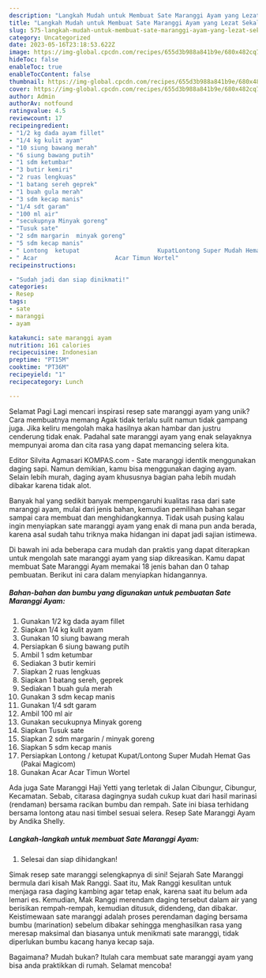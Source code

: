 ```yaml
---
description: "Langkah Mudah untuk Membuat Sate Maranggi Ayam yang Lezat Sekali, Lezat"
title: "Langkah Mudah untuk Membuat Sate Maranggi Ayam yang Lezat Sekali, Lezat"
slug: 575-langkah-mudah-untuk-membuat-sate-maranggi-ayam-yang-lezat-sekali-lezat
category: Uncategorized
date: 2023-05-16T23:18:53.622Z
image: https://img-global.cpcdn.com/recipes/655d3b988a841b9e/680x482cq70/sate-maranggi-ayam-foto-resep-utama.jpg
hideToc: false
enableToc: true
enableTocContent: false
thumbnail: https://img-global.cpcdn.com/recipes/655d3b988a841b9e/680x482cq70/sate-maranggi-ayam-foto-resep-utama.jpg
cover: https://img-global.cpcdn.com/recipes/655d3b988a841b9e/680x482cq70/sate-maranggi-ayam-foto-resep-utama.jpg
author: Admin
authorAv: notfound
ratingvalue: 4.5
reviewcount: 17
recipeingredient:
- "1/2 kg dada ayam fillet"
- "1/4 kg kulit ayam"
- "10 siung bawang merah"
- "6 siung bawang putih"
- "1 sdm ketumbar"
- "3 butir kemiri"
- "2 ruas lengkuas"
- "1 batang sereh geprek"
- "1 buah gula merah"
- "3 sdm kecap manis"
- "1/4 sdt garam"
- "100 ml air"
- "secukupnya Minyak goreng"
- "Tusuk sate"
- "2 sdm margarin  minyak goreng"
- "5 sdm kecap manis"
- " Lontong  ketupat                      KupatLontong Super Mudah Hemat Gas Pakai Magicom"
- " Acar                      Acar Timun Wortel"
recipeinstructions:

- "Sudah jadi dan siap dinikmati!"
categories:
- Resep
tags:
- sate
- maranggi
- ayam

katakunci: sate maranggi ayam 
nutrition: 161 calories
recipecuisine: Indonesian
preptime: "PT15M"
cooktime: "PT36M"
recipeyield: "1"
recipecategory: Lunch

---
```



Selamat Pagi Lagi mencari inspirasi resep sate maranggi ayam yang unik? Cara membuatnya memang Agak tidak terlalu sulit namun tidak gampang juga. Jika keliru mengolah maka hasilnya akan hambar dan justru cenderung tidak enak. Padahal sate maranggi ayam yang enak selayaknya mempunyai aroma dan cita rasa yang dapat memancing selera kita.


Editor Silvita Agmasari KOMPAS.com - Sate maranggi identik menggunakan daging sapi. Namun demikian, kamu bisa menggunakan daging ayam. Selain lebih murah, daging ayam khususnya bagian paha lebih mudah dibakar karena tidak alot.

Banyak hal yang sedikit banyak mempengaruhi kualitas rasa dari sate maranggi ayam, mulai dari jenis bahan, kemudian pemilihan bahan segar sampai cara membuat dan menghidangkannya. Tidak usah pusing kalau ingin menyiapkan sate maranggi ayam yang enak di mana pun anda berada, karena asal sudah tahu triknya maka hidangan ini dapat jadi sajian istimewa.


Di bawah ini ada beberapa cara mudah dan praktis yang dapat diterapkan untuk mengolah sate maranggi ayam yang siap dikreasikan. Kamu dapat membuat Sate Maranggi Ayam memakai 18 jenis bahan dan 0 tahap pembuatan. Berikut ini cara dalam menyiapkan hidangannya.

<!--inarticleads1-->

##### Bahan-bahan dan bumbu yang digunakan untuk pembuatan Sate Maranggi Ayam:

1. Gunakan 1/2 kg dada ayam fillet
1. Siapkan 1/4 kg kulit ayam
1. Gunakan 10 siung bawang merah
1. Persiapkan 6 siung bawang putih
1. Ambil 1 sdm ketumbar
1. Sediakan 3 butir kemiri
1. Siapkan 2 ruas lengkuas
1. Siapkan 1 batang sereh, geprek
1. Sediakan 1 buah gula merah
1. Gunakan 3 sdm kecap manis
1. Gunakan 1/4 sdt garam
1. Ambil 100 ml air
1. Gunakan secukupnya Minyak goreng
1. Siapkan Tusuk sate
1. Siapkan 2 sdm margarin / minyak goreng
1. Siapkan 5 sdm kecap manis
1. Persiapkan  Lontong / ketupat                      Kupat/Lontong Super Mudah Hemat Gas (Pakai Magicom)
1. Gunakan  Acar                      Acar Timun Wortel


Ada juga Sate Maranggi Haji Yetti yang terletak di Jalan Cibungur, Cibungur, Kecamatan. Sebab, citarasa dagingnya sudah cukup kuat dari hasil marinasi (rendaman) bersama racikan bumbu dan rempah. Sate ini biasa terhidang bersama lontong atau nasi timbel sesuai selera. Resep Sate Maranggi Ayam by Andika Shelly. 

<!--inarticleads2-->

##### Langkah-langkah untuk membuat Sate Maranggi Ayam:


1. Selesai dan siap dihidangkan!

Simak resep sate maranggi selengkapnya di sini! Sejarah Sate Maranggi bermula dari kisah Mak Ranggi. Saat itu, Mak Ranggi kesulitan untuk menjaga rasa daging kambing agar tetap enak, karena saat itu belum ada lemari es. Kemudian, Mak Ranggi merendam daging tersebut dalam air yang berisikan rempah-rempah, kemudian ditusuk, didendeng, dan dibakar. Keistimewaan sate maranggi adalah proses perendaman daging bersama bumbu (marination) sebelum dibakar sehingga menghasilkan rasa yang meresap maksimal dan biasanya untuk menikmati sate maranggi, tidak diperlukan bumbu kacang hanya kecap saja. 

Bagaimana? Mudah bukan? Itulah cara membuat sate maranggi ayam yang bisa anda praktikkan di rumah. Selamat mencoba!
